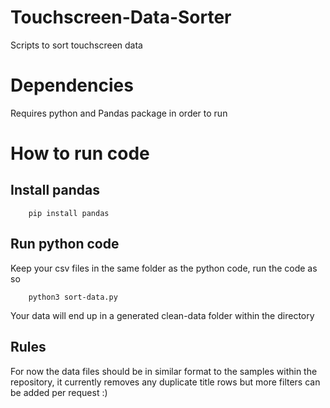 # Touchscreen-Data-Sorter
Scripts to sort touchscreen data

# Dependencies
Requires python and Pandas package in order to run
 
# How to run code

## Install pandas
```
    pip install pandas
```

## Run python code
Keep your csv files in the same folder as the python code, run the code as so

```
    python3 sort-data.py
```

Your data will end up in a generated clean-data folder within the directory

## Rules

For now the data files should be in similar format to the samples within the repository, it currently removes any duplicate title rows but more filters can be added per request :)
